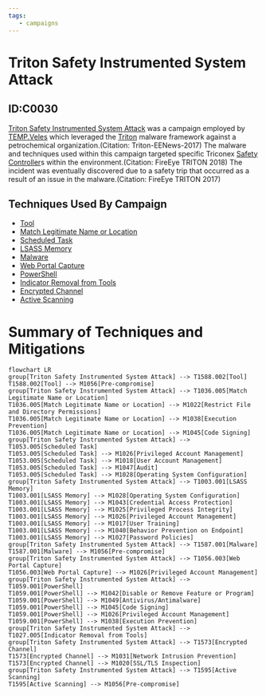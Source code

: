 ```yaml
---
tags:
   - campaigns
---
```

# Triton Safety Instrumented System Attack
## ID:C0030
[Triton Safety Instrumented System Attack](campaigns/C0030) was a campaign employed by [TEMP.Veles](groups/G0088) which leveraged the [Triton](software/S1009) malware framework against a petrochemical organization.(Citation: Triton-EENews-2017) The malware and techniques used within this campaign targeted specific Triconex [Safety Controller](assets/A0010)s within the environment.(Citation: FireEye TRITON 2018) The incident was eventually discovered due to a safety trip that occurred as a result of an issue in the malware.(Citation: FireEye TRITON 2017)

## Techniques Used By Campaign
* [Tool](techniques/T1588/002)
* [Match Legitimate Name or Location](techniques/T1036/005)
* [Scheduled Task](techniques/T1053/005)
* [LSASS Memory](techniques/T1003/001)
* [Malware](techniques/T1587/001)
* [Web Portal Capture](techniques/T1056/003)
* [PowerShell](techniques/T1059/001)
* [Indicator Removal from Tools](techniques/T1027/005)
* [Encrypted Channel](techniques/T1573)
* [Active Scanning](techniques/T1595)

# Summary of Techniques and Mitigations
```mermaid
flowchart LR
group[Triton Safety Instrumented System Attack] --> T1588.002[Tool]
T1588.002[Tool] --> M1056[Pre-compromise]
group[Triton Safety Instrumented System Attack] --> T1036.005[Match Legitimate Name or Location]
T1036.005[Match Legitimate Name or Location] --> M1022[Restrict File and Directory Permissions]
T1036.005[Match Legitimate Name or Location] --> M1038[Execution Prevention]
T1036.005[Match Legitimate Name or Location] --> M1045[Code Signing]
group[Triton Safety Instrumented System Attack] --> T1053.005[Scheduled Task]
T1053.005[Scheduled Task] --> M1026[Privileged Account Management]
T1053.005[Scheduled Task] --> M1018[User Account Management]
T1053.005[Scheduled Task] --> M1047[Audit]
T1053.005[Scheduled Task] --> M1028[Operating System Configuration]
group[Triton Safety Instrumented System Attack] --> T1003.001[LSASS Memory]
T1003.001[LSASS Memory] --> M1028[Operating System Configuration]
T1003.001[LSASS Memory] --> M1043[Credential Access Protection]
T1003.001[LSASS Memory] --> M1025[Privileged Process Integrity]
T1003.001[LSASS Memory] --> M1026[Privileged Account Management]
T1003.001[LSASS Memory] --> M1017[User Training]
T1003.001[LSASS Memory] --> M1040[Behavior Prevention on Endpoint]
T1003.001[LSASS Memory] --> M1027[Password Policies]
group[Triton Safety Instrumented System Attack] --> T1587.001[Malware]
T1587.001[Malware] --> M1056[Pre-compromise]
group[Triton Safety Instrumented System Attack] --> T1056.003[Web Portal Capture]
T1056.003[Web Portal Capture] --> M1026[Privileged Account Management]
group[Triton Safety Instrumented System Attack] --> T1059.001[PowerShell]
T1059.001[PowerShell] --> M1042[Disable or Remove Feature or Program]
T1059.001[PowerShell] --> M1049[Antivirus/Antimalware]
T1059.001[PowerShell] --> M1045[Code Signing]
T1059.001[PowerShell] --> M1026[Privileged Account Management]
T1059.001[PowerShell] --> M1038[Execution Prevention]
group[Triton Safety Instrumented System Attack] --> T1027.005[Indicator Removal from Tools]
group[Triton Safety Instrumented System Attack] --> T1573[Encrypted Channel]
T1573[Encrypted Channel] --> M1031[Network Intrusion Prevention]
T1573[Encrypted Channel] --> M1020[SSL/TLS Inspection]
group[Triton Safety Instrumented System Attack] --> T1595[Active Scanning]
T1595[Active Scanning] --> M1056[Pre-compromise]
```
